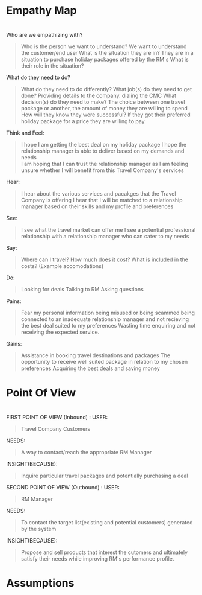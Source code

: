 # Empathy Map <h1> 

Who are we empathizing with?
>Who is the person we want to understand? We want to understand the customer/end user
>What is the situation they are in? They are in a situation to purchase holiday packages offered by the RM's
>What is their role in the situation? 

What do they need to do?
>What do they need to do differently?
>What job(s) do they need to get done? Providing details to the company. dialing the CMC
>What decision(s) do they need to make? The choice between one travel package or another, the amount of money they are willing to spend
>How will they know they were successful? If they got their preferred holiday package for a price they are willing to pay


Think and Feel:  
> I hope I am getting the best deal on my holiday package
> I hope the relationship manager is able to deliver based on my demands and needs  
> I am hoping that I can trust the relationship manager as I am feeling unsure whether I will benefit from this Travel Company's services 

Hear: 
> I hear about the various services and pacakges that the Travel Company is offering
> I hear that I will be matched to a relationship manager based on their skills and my profile and preferences

See:
> I see what the travel market can offer me
> I see a potential professional relationship with a relationship manager who can cater to my needs

Say:
> Where can I travel? How much does it cost? What is included in the costs? (Example accomodations)

Do:
> Looking for deals
> Talking to RM
>Asking questions 

Pains:
> Fear my personal information being misused or being scammed
> being connected to an inadequate relationship manager and not recieving the best deal suited to my preferences 
> Wasting time enquiring and not receiving the expected service.

Gains:
> Assistance in booking travel destinations and packages
> The opportunity to receive well suited package in relation to my chosen preferences
> Acquiring the best deals and saving money



# Point Of View <h1> 

FIRST POINT OF VIEW (Inbound) :
USER: 
> Travel Company Customers

NEEDS: 
> A way to contact/reach the appropriate RM Manager

INSIGHT(BECAUSE): 
> Inquire particular travel packages and potentially purchasing a deal 
 

SECOND POINT OF VIEW (Outbound) : 
USER: 
> RM Manager

NEEDS: 
> To contact the target list(existing and potential customers) generated by the system  

INSIGHT(BECAUSE): 
> Propose and sell products that interest the cutomers and ultimately satisfy their needs while improving RM's performance profile. 



# Assumptions <h1> 


